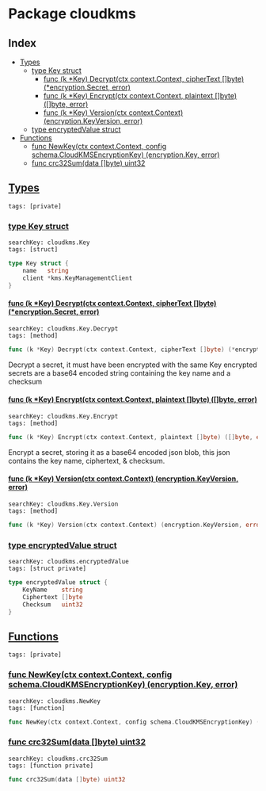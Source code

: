 # Package cloudkms

## Index

* [Types](#type)
    * [type Key struct](#Key)
        * [func (k *Key) Decrypt(ctx context.Context, cipherText []byte) (*encryption.Secret, error)](#Key.Decrypt)
        * [func (k *Key) Encrypt(ctx context.Context, plaintext []byte) ([]byte, error)](#Key.Encrypt)
        * [func (k *Key) Version(ctx context.Context) (encryption.KeyVersion, error)](#Key.Version)
    * [type encryptedValue struct](#encryptedValue)
* [Functions](#func)
    * [func NewKey(ctx context.Context, config schema.CloudKMSEncryptionKey) (encryption.Key, error)](#NewKey)
    * [func crc32Sum(data []byte) uint32](#crc32Sum)


## <a id="type" href="#type">Types</a>

```
tags: [private]
```

### <a id="Key" href="#Key">type Key struct</a>

```
searchKey: cloudkms.Key
tags: [struct]
```

```Go
type Key struct {
	name   string
	client *kms.KeyManagementClient
}
```

#### <a id="Key.Decrypt" href="#Key.Decrypt">func (k *Key) Decrypt(ctx context.Context, cipherText []byte) (*encryption.Secret, error)</a>

```
searchKey: cloudkms.Key.Decrypt
tags: [method]
```

```Go
func (k *Key) Decrypt(ctx context.Context, cipherText []byte) (*encryption.Secret, error)
```

Decrypt a secret, it must have been encrypted with the same Key encrypted secrets are a base64 encoded string containing the key name and a checksum 

#### <a id="Key.Encrypt" href="#Key.Encrypt">func (k *Key) Encrypt(ctx context.Context, plaintext []byte) ([]byte, error)</a>

```
searchKey: cloudkms.Key.Encrypt
tags: [method]
```

```Go
func (k *Key) Encrypt(ctx context.Context, plaintext []byte) ([]byte, error)
```

Encrypt a secret, storing it as a base64 encoded json blob, this json contains the key name, ciphertext, & checksum. 

#### <a id="Key.Version" href="#Key.Version">func (k *Key) Version(ctx context.Context) (encryption.KeyVersion, error)</a>

```
searchKey: cloudkms.Key.Version
tags: [method]
```

```Go
func (k *Key) Version(ctx context.Context) (encryption.KeyVersion, error)
```

### <a id="encryptedValue" href="#encryptedValue">type encryptedValue struct</a>

```
searchKey: cloudkms.encryptedValue
tags: [struct private]
```

```Go
type encryptedValue struct {
	KeyName    string
	Ciphertext []byte
	Checksum   uint32
}
```

## <a id="func" href="#func">Functions</a>

```
tags: [private]
```

### <a id="NewKey" href="#NewKey">func NewKey(ctx context.Context, config schema.CloudKMSEncryptionKey) (encryption.Key, error)</a>

```
searchKey: cloudkms.NewKey
tags: [function]
```

```Go
func NewKey(ctx context.Context, config schema.CloudKMSEncryptionKey) (encryption.Key, error)
```

### <a id="crc32Sum" href="#crc32Sum">func crc32Sum(data []byte) uint32</a>

```
searchKey: cloudkms.crc32Sum
tags: [function private]
```

```Go
func crc32Sum(data []byte) uint32
```

